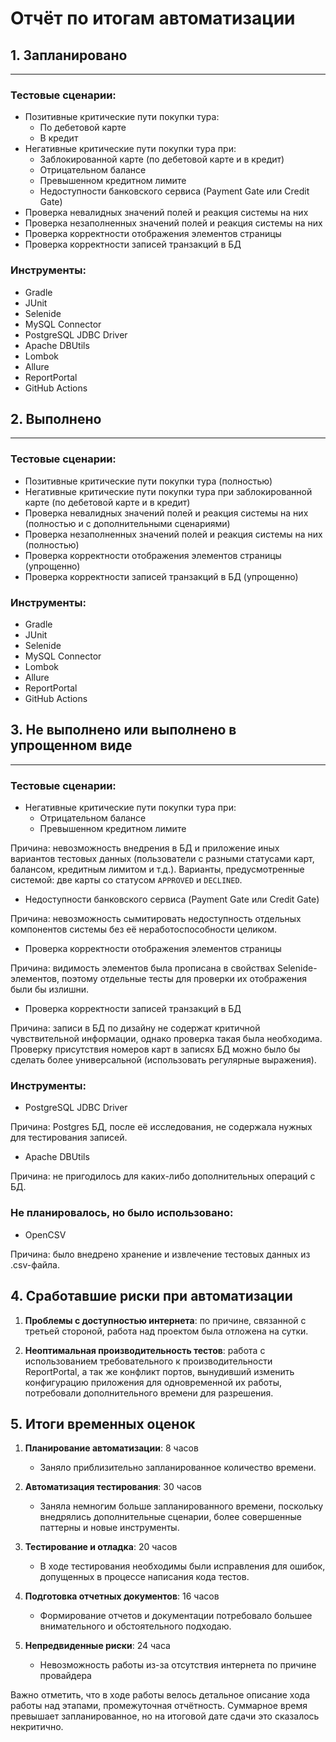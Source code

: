 # Отчёт по итогам автоматизации

## 1. Запланировано

---

### Тестовые сценарии:
- Позитивные критические пути покупки тура:
  - По дебетовой карте
  - В кредит
- Негативные критические пути покупки тура при:
  - Заблокированной карте (по дебетовой карте и в кредит)
  - Отрицательном балансе
  - Превышенном кредитном лимите
  - Недоступности банковского сервиса (Payment Gate или Credit Gate)
- Проверка невалидных значений полей и реакция системы на них
- Проверка незаполненных значений полей и реакция системы на них
- Проверка корректности отображения элементов страницы
- Проверка корректности записей транзакций в БД

### Инструменты:
- Gradle
- JUnit
- Selenide
- MySQL Connector
- PostgreSQL JDBC Driver
- Apache DBUtils
- Lombok
- Allure
- ReportPortal
- GitHub Actions

## 2. Выполнено

---

### Тестовые сценарии:
- Позитивные критические пути покупки тура (полностью)
- Негативные критические пути покупки тура при заблокированной карте (по дебетовой карте и в кредит)
- Проверка невалидных значений полей и реакция системы на них (полностью и с дополнительными сценариями)
- Проверка незаполненных значений полей и реакция системы на них (полностью)
- Проверка корректности отображения элементов страницы (упрощенно)
- Проверка корректности записей транзакций в БД (упрощенно)

### Инструменты:
- Gradle
- JUnit
- Selenide
- MySQL Connector
- Lombok
- Allure
- ReportPortal
- GitHub Actions

## 3. Не выполнено или выполнено в упрощенном виде

---

### Тестовые сценарии:

- Негативные критические пути покупки тура при:
  - Отрицательном балансе
  - Превышенном кредитном лимите

Причина: невозможность внедрения в БД и приложение иных вариантов тестовых данных (пользователи с разными статусами карт, балансом, кредитным лимитом и т.д.). Варианты, предусмотренные системой: две карты со статусом `APPROVED` и `DECLINED`.

  - Недоступности банковского сервиса (Payment Gate или Credit Gate)

Причина: невозможность сымитировать недоступность отдельных компонентов системы без её неработоспособности целиком.

- Проверка корректности отображения элементов страницы

Причина: видимость элементов была прописана в свойствах Selenide-элементов, поэтому отдельные тесты для проверки их отображения были бы излишни.

- Проверка корректности записей транзакций в БД

Причина: записи в БД по дизайну не содержат критичной чувствительной информации, однако проверка такая была необходима. Проверку присутствия номеров карт в записях БД можно было бы сделать более универсальной (использовать регулярные выражения).

### Инструменты:

- PostgreSQL JDBC Driver

Причина: Postgres БД, после её исследования, не содержала нужных для тестирования записей.

- Apache DBUtils

Причина: не пригодилось для каких-либо дополнительных операций с БД.

### Не планировалось, но было использовано:

- OpenCSV

Причина: было внедрено хранение и извлечение тестовых данных из .csv-файла.

## 4. Сработавшие риски при автоматизации

1. **Проблемы с доступностью интернета**: по причине, связанной с третьей стороной, работа над проектом была отложена на сутки.

2. **Неоптимальная производительность тестов**: работа с использованием требовательного к производительности ReportPortal, а так же конфликт портов, вынудивший изменить конфигурацию приложения для одновременной их работы, потребовали дополнительного времени для разрешения.

## 5. Итоги временных оценок

1. **Планирование автоматизации**: 8 часов
   - Заняло приблизительно запланированное количество времени.

2. **Автоматизация тестирования**: 30 часов
   - Заняла немногим больше запланированного времени, поскольку внедрялись дополнительные сценарии, более совершенные паттерны и новые инструменты. 

3. **Тестирование и отладка**: 20 часов
   - В ходе тестирования необходимы были исправления для ошибок, допущенных в процессе написания кода тестов.

4. **Подготовка отчетных документов**: 16 часов
   - Формирование отчетов и документации потребовало большее внимательного и обстоятельного подходаю.

5. **Непредвиденные риски**: 24 часа
   - Невозможность работы из-за отсутствия интернета по причине провайдера

Важно отметить, что в ходе работы велось детальное описание хода работы над этапами, промежуточная отчётность. Суммарное время превышает запланированное, но на итоговой дате сдачи это сказалось некритично. 